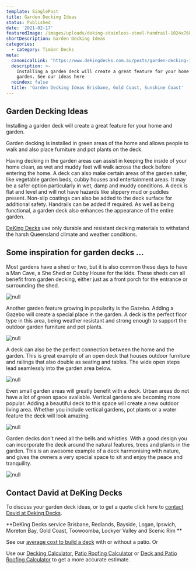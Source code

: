 ```yaml
---
template: SinglePost
title: Garden Decking Ideas
status: Published
date: '2021-02-17'
featuredImage: /images/uploads/deking-stainless-steel-handrail-1024x768.jpg
shortDescription: Garden Decking Ideas
categories:
  - category: Timber Decks
meta:
  canonicalLink: 'https://www.dekingdecks.com.au/posts/garden-decking-ideas/'
  description: >-
    Installing a garden deck will create a great feature for your home and
    garden. See our ideas here
  noindex: false
  title: 'Garden Decking Ideas Brisbane, Gold Coast, Sunshine Coast'
---
```

## Garden Decking Ideas

Installing a garden deck will create a great feature for your home and garden. 

Garden decking is installed in green areas of the home and allows people to walk and also place furniture and pot plants on the deck.

Having decking in the garden areas can assist in keeping the inside of your home clean, as wet and muddy feet will walk across the deck before entering the home.  A deck can also make certain areas of the garden safer, like vegetable garden beds, cubby houses and entertainment areas.  It may be a safer option particularly in wet, damp and muddy conditions.  A deck is flat and level and will not have hazards like slippery mud or puddles present.  Non-slip coatings can also be added to the deck surface for additional safety.  Handrails can be added if required.  As well as being functional, a garden deck also enhances the appearance of the entire garden.

[DeKing Decks](https://www.dekingdecks.com.au/) use only durable and resistant decking materials to withstand the harsh Queensland climate and weather conditions.

## Some inspiration for garden decks ...

Most gardens have a shed or two, but it is also common these days to have a Man Cave, a She Shed or Cubby House for the kids.  These sheds can all benefit from garden decking, either just as a front porch for the entrance or surrounding the shed.

![null](/images/uploads/garden-decking.jpg)

Another garden feature growing in popularity is the Gazebo.  Adding a Gazebo will create a special place in the garden. A deck is the perfect floor type in this area, being weather resistant and strong enough to support the outdoor garden furniture and pot plants.

![null](/images/uploads/c4831938f51f464571d9b9313e9532db.jpg)

A deck can also be the perfect connection between the home and the garden.  This is great example of an open deck that houses outdoor furniture and railings that also double as seating and tables.  The wide open steps lead seamlessly into the garden area below.

![null](/images/uploads/deck-wide-frontage-steps.png)

Even small garden areas will greatly benefit with a deck.  Urban areas do not have a lot of green space available. Vertical gardens are becoming more popular.  Adding a beautiful deck to this space will create a new outdoor living area.  Whether you include vertical gardens, pot plants or a water feature the deck will look amazing.

![null](/images/uploads/small-deck-ideas-for-outdoor-living-3.jpg)

Garden decks don't need all the bells and whistles.  With a good design you can incorporate the deck around the natural features, trees and plants in the garden.  This is an awesome example of a deck harmonising with nature, and gives the owners a very special space to sit and enjoy the peace and tranquility. 

![null](/images/uploads/ee98aec45f32ee80141aabff3e02ef32.jpg)

## Contact David at DeKing Decks

To discuss your garden deck ideas, or to get a quote click here to [contact David at Deking Decks](https://www.dekingdecks.com.au/contact/).

**DeKing Decks service Brisbane, Redlands, Bayside, Logan, Ipswich, Moreton Bay, Gold Coast, Toowoomba, Lockyer Valley and Scenic Rim
**

See our [average cost to build a deck](https://www.dekingdecks.com.au/posts/patio-installation-cost-timber-patio-and-roofing/) with or without a patio.  Or

Use our [Decking Calculator](https://www.dekingdecks.com.au/quote-calculator/), [Patio Roofing Calculator](https://www.dekingdecks.com.au/quote-calculator/) or [Deck and Patio Roofing Calculator](https://www.dekingdecks.com.au/quote-calculator/) to get a more accurate estimate.
